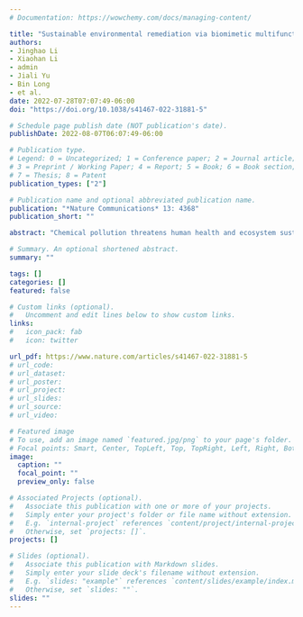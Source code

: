 ```yaml
---
# Documentation: https://wowchemy.com/docs/managing-content/

title: "Sustainable environmental remediation via biomimetic multifunctional lignocellulosic nano-framework"
authors: 
- Jinghao Li
- Xiaohan Li
- admin
- Jiali Yu
- Bin Long
- et al.
date: 2022-07-28T07:07:49-06:00
doi: "https://doi.org/10.1038/s41467-022-31881-5"

# Schedule page publish date (NOT publication's date).
publishDate: 2022-08-07T06:07:49-06:00

# Publication type.
# Legend: 0 = Uncategorized; 1 = Conference paper; 2 = Journal article;
# 3 = Preprint / Working Paper; 4 = Report; 5 = Book; 6 = Book section;
# 7 = Thesis; 8 = Patent
publication_types: ["2"]

# Publication name and optional abbreviated publication name.
publication: "*Nature Communications* 13: 4368"
publication_short: ""

abstract: "Chemical pollution threatens human health and ecosystem sustainability. Persistent organic pollutants (POPs) like per- and polyfluoroalkyl substances (PFAS) are expensive to clean up once emitted. Innovative and synergistic strategies are urgently needed, yet process integration and cost-effectiveness remain challenging. An in-situ PFAS remediation system is developed to employ a plant-derived biomimetic nano-framework to achieve highly efficient adsorption and subsequent fungal biotransformation synergistically. The multiple component framework is presented as Renewable Artificial Plant for In-situ Microbial Environmental Remediation (RAPIMER). RAPIMER exhibits high adsorption capacity for the PFAS compounds and diverse adsorption capability toward co-contaminants. Subsequently, RAPIMER provides the substrates and contaminants for in situ bioremediation via fungus *Irpex lacteus* and promotes PFAS detoxification. RAPIMER arises from cheap lignocellulosic sources, enabling a broader impact on sustainability and a means for low-cost pollutant remediation."

# Summary. An optional shortened abstract.
summary: ""

tags: []
categories: []
featured: false

# Custom links (optional).
#   Uncomment and edit lines below to show custom links.
links:
#   icon_pack: fab
#   icon: twitter

url_pdf: https://www.nature.com/articles/s41467-022-31881-5
# url_code:
# url_dataset:
# url_poster:
# url_project:
# url_slides:
# url_source:
# url_video:

# Featured image
# To use, add an image named `featured.jpg/png` to your page's folder. 
# Focal points: Smart, Center, TopLeft, Top, TopRight, Left, Right, BottomLeft, Bottom, BottomRight.
image:
  caption: ""
  focal_point: ""
  preview_only: false

# Associated Projects (optional).
#   Associate this publication with one or more of your projects.
#   Simply enter your project's folder or file name without extension.
#   E.g. `internal-project` references `content/project/internal-project/index.md`.
#   Otherwise, set `projects: []`.
projects: []

# Slides (optional).
#   Associate this publication with Markdown slides.
#   Simply enter your slide deck's filename without extension.
#   E.g. `slides: "example"` references `content/slides/example/index.md`.
#   Otherwise, set `slides: ""`.
slides: ""
---
```

